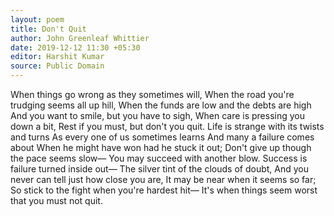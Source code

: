 ```yaml
---
layout: poem
title: Don't Quit
author: John Greenleaf Whittier
date: 2019-12-12 11:30 +05:30
editor: Harshit Kumar
source: Public Domain
---
```


When things go wrong as they sometimes will,
When the road you're trudging seems all up hill,
When the funds are low and the debts are high
And you want to smile, but you have to sigh,
When care is pressing you down a bit,
Rest if you must, but don't you quit.
Life is strange with its twists and turns
As every one of us sometimes learns
And many a failure comes about
When he might have won had he stuck it out;
Don't give up though the pace seems slow—
You may succeed with another blow.
Success is failure turned inside out—
The silver tint of the clouds of doubt,
And you never can tell just how close you are,
It may be near when it seems so far;
So stick to the fight when you're hardest hit—
It's when things seem worst that you must not quit.
